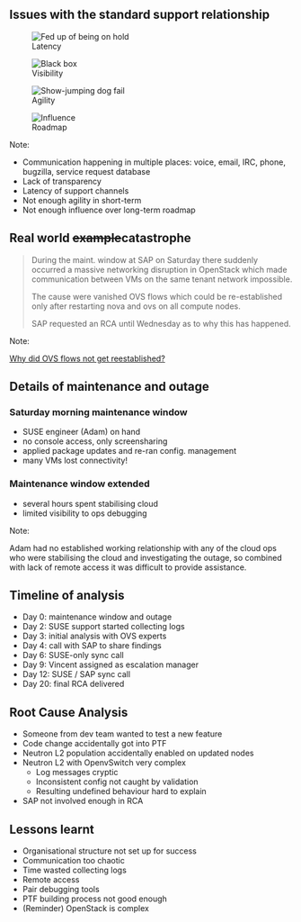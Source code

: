 <!-- .slide: data-state="normal" id="issues" data-menu-title="Issues" data-timing="120" -->
## Issues with the standard support relationship

<div class="container">
  <div class="item">
    <figure class="fragment">
        <img data-src="images/on-hold.jpg" alt="Fed up of being on hold" />
        <figcaption>Latency</figcaption>
    </figure>
  </div>
  <div class="item">
    <figure class="fragment">
        <img data-src="images/black-box.png" alt="Black box" />
        <figcaption>Visibility</figcaption>
    </figure>
  </div>
  <div class="item">
    <figure class="fragment">
        <img data-src="images/agile-dog.jpg" alt="Show-jumping dog fail" />
        <figcaption>Agility</figcaption>
    </figure>
  </div>
  <div class="item">
    <figure class="fragment">
        <img data-src="images/influence.jpg" alt="Influence" />
        <figcaption>Roadmap</figcaption>
    </figure>
  </div>
</div>

Note:

*   Communication happening in multiple places:
    voice, email, IRC, phone, bugzilla, service request database
*   Lack of transparency
*   Latency of support channels
*   Not enough agility in short-term
*   Not enough influence over long-term roadmap


<!-- .slide: data-state="normal" id="catastrophe" data-menu-title="Real world example" data-timing="120" -->
## Real world <del>example</del>catastrophe

<blockquote class="fragment">
<p>

During the maint. window at SAP on Saturday there suddenly
occurred a massive networking disruption in OpenStack which made
communication between VMs on the same tenant network impossible.

</p><p>

The cause were vanished OVS flows which could be re-established only
after restarting nova and ovs on all compute nodes.

</p><p>

SAP requested an RCA until Wednesday as to why this has happened.

</blockquote>

Note:

[Why did OVS flows not get reestablished?](https://bugzilla.suse.com/show_bug.cgi?id=1013841)


<!-- .slide: data-state="normal" id="outage" data-menu-title="Outage details" data-timing="120" -->
## Details of maintenance and outage

### Saturday morning maintenance window

*   SUSE engineer (Adam) on hand
*   no console access, only screensharing
*   applied package updates and re-ran config. management
*   many VMs lost connectivity!

### Maintenance window extended

*   several hours spent stabilising cloud
*   limited visibility to ops debugging

Note:

Adam had no established working relationship with any of the cloud ops
who were stabilising the cloud and investigating the outage, so
combined with lack of remote access it was difficult to provide
assistance.


<!-- .slide: data-state="normal" id="timeline" data-menu-title="Timeline" data-timing="120" -->
## Timeline of analysis

*   Day 0: maintenance window and outage
*   Day 2: SUSE support started collecting logs
*   Day 3: initial analysis with OVS experts
*   Day 4: call with SAP to share findings
*   Day 6: SUSE-only sync call
*   Day 9: Vincent assigned as escalation manager
*   Day 12: SUSE / SAP sync call
*   Day 20: final RCA delivered


<!-- .slide: data-state="normal" id="RCA" data-menu-title="RCA" data-timing="120" -->
## Root Cause Analysis

*   Someone from dev team wanted to test a new feature
*   Code change accidentally got into PTF
*   Neutron L2 population accidentally enabled on
    updated nodes
*   Neutron L2 with OpenvSwitch very complex
    *   Log messages cryptic
    *   Inconsistent config not caught by validation
    *   Resulting undefined behaviour hard to
        explain
*   SAP not involved enough in RCA


<!-- .slide: data-state="normal" id="lessons-learnt" data-menu-title="Lessons learnt" data-timing="120" -->
## Lessons learnt

*   Organisational structure not set up for success
*   Communication too chaotic
*   Time wasted collecting logs
*   Remote access
*   Pair debugging tools
*   PTF building process not good enough
*   (Reminder) OpenStack is complex

